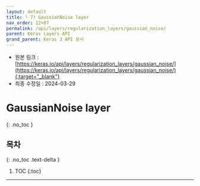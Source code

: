 ```yaml
---
layout: default
title: └ 7) GaussianNoise layer
nav_order: 12+07
permalink: /api/layers/regularization_layers/gaussian_noise/
parent: Keras Layers API
grand_parent: Keras 3 API 문서
---
```


* 원본 링크 : [https://keras.io/api/layers/regularization_layers/gaussian_noise/](https://keras.io/api/layers/regularization_layers/gaussian_noise/){:target="_blank"}
* 최종 수정일 : 2024-03-29

# GaussianNoise layer
{: .no_toc }

## 목차
{: .no_toc .text-delta }

1. TOC
{:toc}

---

